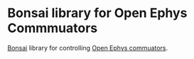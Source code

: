 # Bonsai library for Open Ephys Commmuators
[Bonsai](https://bonsai-rx.org/) library for controlling
[Open Ephys commuators](https://open-ephys.org/commutator-info).

